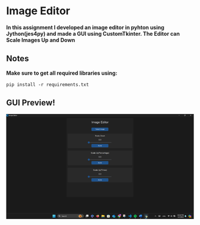 # **Image Editor**

**In this assignment I developed an image editor in pyhton using Jython(jes4py) and made a GUI using CustomTkinter. The Editor can Scale Images Up and Down**

## **Notes**

**Make sure to get all required libraries using:**

```
pip install -r requirements.txt
```

## **GUI Preview**!

 <img src="image.png">

